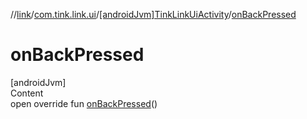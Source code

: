 //[link](../../index.md)/[com.tink.link.ui](../index.md)/[[androidJvm]TinkLinkUiActivity](index.md)/[onBackPressed](on-back-pressed.md)



# onBackPressed  
[androidJvm]  
Content  
open override fun [onBackPressed](on-back-pressed.md)()  



